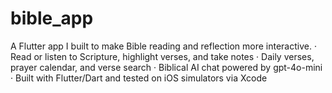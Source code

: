 # bible_app

A Flutter app I built to make Bible reading and reflection more interactive.
· Read or listen to Scripture, highlight verses, and take notes
· Daily verses, prayer calendar, and verse search
· Biblical AI chat powered by gpt-4o-mini
· Built with Flutter/Dart and tested on iOS simulators via Xcode
